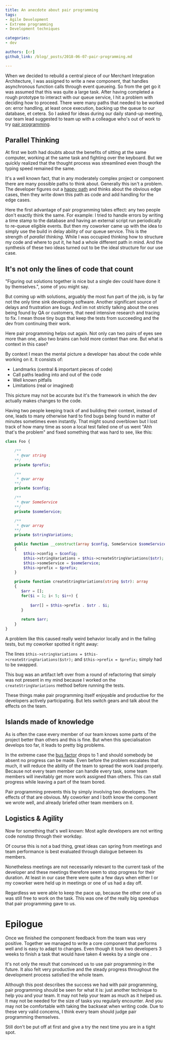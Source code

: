 ```yaml
---
title: An anecdote about pair programming
tags:
- Agile Development
- Extreme programming
- Development techniques

categories: 
- dev

authors: [cr]
github_link: /blog/_posts/2018-06-07-pair-programming.md

---
```


When we decided to rebuild a central piece of our Merchant Integration Architecture, I was assigned to write a new component, that handles asynchronous function calls through event queueing. 
So from the get go it was assumed that this was quite a large task. After having completed a rough prototype to interact with our queue service, I hit a problem with deciding how to proceed.
There were many paths that needed to be worked on: error handling, at least once execution, backing up the queue to our database, et cetera.
So I asked for ideas during our daily stand-up meeting, our team lead suggested to team up with a colleague who's out of work to try [pair programming](http://www.extremeprogramming.org/rules/pair.html). 

## Parallel Thinking
At first we both had doubts about the benefits of sitting at the same computer, working at the same task and fighting over the keyboard.
But we quickly realized that the thought process was streamlined even though the typing speed remained the same.

It's a well known fact, that in any moderately complex project or component there are many possible paths to think about. Generally this isn't a problem. 
The developer figures out a [happy path](https://en.wikipedia.org/wiki/Happy_path) and thinks about the obvious edge cases, then they write down this path as code and add handling for the edge cases. 

Here the first advantage of pair programming takes effect: any two people don't exactly think the same. For example: 
I tried to handle errors by writing a time stamp to the database and having an external script run periodically to re-queue eligible events. But then my coworker came up with the idea to simply use the build in delay ability of our 
queue service. This is the strength of _parallel thinking_. While I was occupied thinking how to structure my code and where to put it, he had a whole different path in mind.
And the synthesis of these two ideas turned out to be the ideal structure for our use case.   

## It's not only the lines of code that count
"Figuring out solutions together is nice but a single dev could have done it by themselves.", some of you might say. 

But coming up with solutions, arguably the most fun part of the job, is by far not the only time sink developing software. Another significant source of delays and frustration are bugs.
And im not strictly talking about the ones being found by QA or customers, that need intensive research and tracing to fix. I mean those tiny bugs that keep the tests from succeeding and the dev from continuing their work.

Here pair programming helps out again. Not only can two pairs of eyes see more than one, also two brains can hold more context than one. But what is context in this case? 

By context I mean the mental picture a developer has about the code while working on it. It consists of: 
- Landmarks (central & important pieces of code)
- Call paths leading into and out of the code
- Well known pitfalls
- Limitations (real or imagined)

This picture may not be accurate but it's the framework in which the dev actually makes changes to the code.

Having two people keeping track of and building their context, instead of one, leads to many otherwise hard to find bugs being found in matter of minutes sometimes even instantly. That might sound overblown but I lost track of 
how many time as soon a local test failed one of us went "Ahh that's the problem" and fixed something that was hard to see, like this:
```php
class Foo {

    /**
     * @var string
    **/
    private $prefix;

    /**
     * @var array
    **/
    private $config;

    /**
     * @var SomeService
    **/
    private $someService;

    /**
     * @var array
    **/
    private $stringVariations;

    public function __construct(array $config, SomeService $someService, string $prefix, string $str) 
    {
        $this->config = $config;
        $this->stringVariations = $this->createStringVariations($str);
        $this->someService = $someService;
        $this->prefix = $prefix;
    }

    private function createStringVariations(string $str): array
    {
       $arr = [];
       for($i = 1; i< 5; $i++) {
           
           $arr[] = $this->prefix . $str . $i;
       }
       
       return $arr;
    }
}
```

A problem like this caused really weird behavior locally and in the failing tests, but my coworker spotted it right away:

The lines `$this->stringVariations = $this->createStringVariations($str);` and
`$this->prefix = $prefix;` simply had to be swapped.

This bug was an artifact left over from a round of refactoring that simply was not present in my mind because I worked on the `createStringVariations` method before running the tests.

These things make pair programming itself enjoyable and productive for the developers actively participating. But lets switch gears and talk about the effects on the team. 

## Islands made of knowledge
As is often the case every member of our team knows some parts of the project better than others and this is fine. But when this specialisation develops too far, it leads to pretty big problems.

In the extreme case the [bus factor](https://en.wikipedia.org/wiki/Bus_factor) drops to 1 and should somebody be absent no progress can be made.
Even before the problem escalates that much, it will reduce the ability of the team to spread the work load properly.
Because not every team member can handle every task, some team members will inevitably get more work assigned than others. This can stall progress while leaving a part of the team bored.

Pair programming prevents this by simply involving two developers. The effects of that are obvious. My coworker and I both know the component we wrote well, and already briefed other team members on it.

## Logistics & Agility
Now for something that's well known: Most agile developers are not writing code nonstop through their workday.

Of course this is not a bad thing, great ideas can spring from meetings and team performance is best evaluated through dialogue between its members.

Nonetheless meetings are not necessarily relevant to the current task of the developer and these meetings therefore seem to stop progress for their duration.
At least in our case there were quite a few days when either I or my coworker were held up in meetings or one of us had a day off.

Regardless we were able to keep the pace up, because the other one of us was still free to work on the task.
This was one of the really big speedups that pair programming gave to us.

# Epilogue
Once we finished the component feedback from the team was very positive.
Together we managed to write a core component that performs well and is easy to adapt to changes.
Even though it took two developers 3 weeks to finish a task that would have taken 4 weeks by a single one   .

It's not only the result that convinced us to use pair programming in the future.
It also felt very productive and the steady progress throughout the development process satisfied the whole team.

Although this post describes the success we had with pair programming, pair programming should be seen for what it is: just another technique to help you and your team.
It may not help your team as much as it helped us. It may not be needed for the size of tasks you regularly encounter. And you may not be comfortable with taking the backseat when writing code.
Due to these very valid concerns, I think every team should judge pair programming themselves.

Still don't be put off at first and give a try the next time you are in a tight spot.
